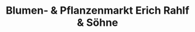 ---
title: "Blumen- & Pflanzenmarkt Erich Rahlf & Söhne"
url: /schoenberg/blumen-und-pflanzenmarkt-erich-rahlf-und-soehne/
shop: Garten-Center
---